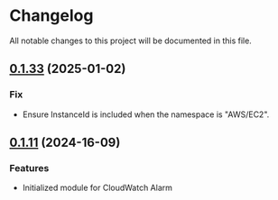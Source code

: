 # Changelog

All notable changes to this project will be documented in this file.
## [0.1.33]() (2025-01-02)
### Fix
* Ensure InstanceId is included when the namespace is "AWS/EC2".

## [0.1.11]() (2024-16-09)
### Features
* Initialized module for CloudWatch Alarm
